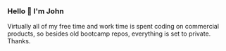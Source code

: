 ### Hello 👋 I'm John 

<!--
**alpakas96/alpakas96** is a ✨ _special_ ✨ repository because its `README.md` (this file) appears on your GitHub profile.

Here are some ideas to get you started:

- 🔭 Here's my portfolio site: https://alpakas96.github.io/new-personal-website/
- 🌱 I’m currently learning ...
- 👯 I’m looking to collaborate on ...
- 🤔 I’m looking for help with ...
- 💬 Ask me about ...
- 📫 How to reach me: ...
- ⚡ Fun fact: ...
-->

Virtually all of my free time and work time is spent coding on commercial products, so besides old bootcamp repos, everything is set to private. Thanks. 

